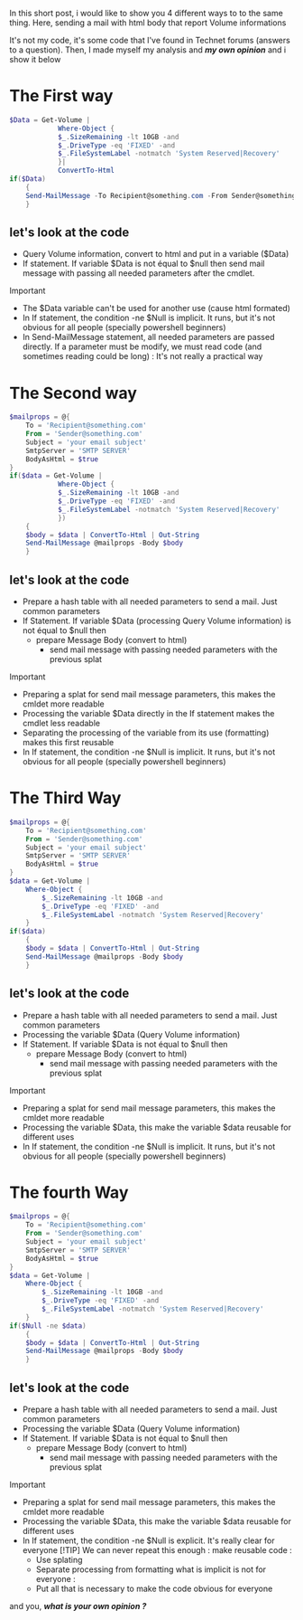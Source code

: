 In this short post, i would like to show you 4 different ways to to the same thing. Here, sending a mail with html body that report Volume informations

It's not my code, it's some code that I've found in Technet forums (answers to a question). Then, I made myself my analysis and ***my own opinion*** and i show it below

# The First way

```powershell
$Data = Get-Volume |
            Where-Object {
            $_.SizeRemaining -lt 10GB -and
            $_.DriveType -eq 'FIXED' -and
            $_.FileSystemLabel -notmatch 'System Reserved|Recovery'
            }|
            ConvertTo-Html
if($Data)
    {
    Send-MailMessage -To Recipient@something.com -From Sender@something.com -Body $Data -SmtpServer "SMTP SERVER" -Subject "Email Subject" -BodyAsHtml
    }
```

## let's look at the code

- Query Volume information, convert to html and put in a variable ($Data)
- If statement. If variable $Data is not équal to $null then send mail message with passing all needed parameters after the cmdlet.

> [!IMPORTANT]
>
> - The $Data variable can't be used for another use (cause html formated)
> - In If statement, the condition -ne $Null is implicit. It runs, but it's not obvious for all people (specially powershell beginners)
> - In Send-MailMessage statement, all needed parameters are passed directly. If a parameter must be modify, we must read code (and sometimes reading could be long) : It's not really a practical way

# The Second way

```powershell
$mailprops = @{
    To = 'Recipient@something.com'
    From = 'Sender@something.com'
    Subject = 'your email subject'
    SmtpServer = 'SMTP SERVER'
    BodyAsHtml = $true
}
if($data = Get-Volume |
            Where-Object {
            $_.SizeRemaining -lt 10GB -and
            $_.DriveType -eq 'FIXED' -and
            $_.FileSystemLabel -notmatch 'System Reserved|Recovery'
            })
    {
    $body = $data | ConvertTo-Html | Out-String
    Send-MailMessage @mailprops -Body $body
    }
```

## let's look at the code

- Prepare a hash table with all needed parameters to send a mail. Just common parameters
- If Statement. If variable $Data (processing Query Volume information) is not équal to $null then
  - prepare Message Body (convert to html)
    - send mail message with passing needed parameters with the previous splat

> [!IMPORTANT]
>
> - Preparing a splat for send mail message parameters, this makes the cmldet more readable
> - Processing the variable $Data directly in the If statement makes the cmdlet less readable
> - Separating the processing of the variable from its use (formatting) makes this first reusable
> - In If statement, the condition -ne $Null is implicit. It runs, but it's not obvious for all people (specially powershell beginners)

# The Third Way

```powershell
$mailprops = @{
    To = 'Recipient@something.com'
    From = 'Sender@something.com'
    Subject = 'your email subject'
    SmtpServer = 'SMTP SERVER'
    BodyAsHtml = $true
}
$data = Get-Volume |
    Where-Object {
        $_.SizeRemaining -lt 10GB -and
        $_.DriveType -eq 'FIXED' -and
        $_.FileSystemLabel -notmatch 'System Reserved|Recovery'
    }
if($data)
    {
    $body = $data | ConvertTo-Html | Out-String
    Send-MailMessage @mailprops -Body $body
    }
```

## let's look at the code

- Prepare a hash table with all needed parameters to send a mail. Just common parameters
- Processing the variable $Data (Query Volume information)
- If Statement. If variable $Data is not équal to $null then
  - prepare Message Body (convert to html)
    - send mail message with passing needed parameters with the previous splat

> [!IMPORTANT]
>
> - Preparing a splat for send mail message parameters, this makes the cmldet more readable
> - Processing the variable $Data, this make the variable $data reusable for different uses
> - In If statement, the condition -ne $Null is implicit. It runs, but it's not obvious for all people (specially powershell beginners)

# The fourth  Way

```powershell
$mailprops = @{
    To = 'Recipient@something.com'
    From = 'Sender@something.com'
    Subject = 'your email subject'
    SmtpServer = 'SMTP SERVER'
    BodyAsHtml = $true
}
$data = Get-Volume |
    Where-Object {
        $_.SizeRemaining -lt 10GB -and
        $_.DriveType -eq 'FIXED' -and
        $_.FileSystemLabel -notmatch 'System Reserved|Recovery'
    }
if($Null -ne $data)
    {
    $body = $data | ConvertTo-Html | Out-String
    Send-MailMessage @mailprops -Body $body
    }
```

## let's look at the code

- Prepare a hash table with all needed parameters to send a mail. Just common parameters
- Processing the variable $Data (Query Volume information)
- If Statement. If variable $Data is not équal to $null then
  - prepare Message Body (convert to html)
    - send mail message with passing needed parameters with the previous splat

> [!IMPORTANT]
>
> - Preparing a splat for send mail message parameters, this makes the cmldet more readable
> - Processing the variable $Data, this make the variable $data reusable for different uses
> - In If statement, the condition -ne $Null is explicit. It's really clear for everyone
> [!TIP]
> We can never repeat this enough :
> make reusable code :
>   - Use splating
>   - Separate processing from formatting
> what is implicit is not for everyone :
>   - Put all that is necessary to make the code obvious for everyone

and you, ***what is your own opinion ?***
